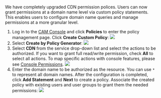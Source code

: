 We have completely upgraded CDN permission polices. Users can now grant permissions at a domain name level via custom policy statements. This enables users to configure domain name queries and manage permissions at a more granular level. 

1. Log in to the [CAM Console](https://console.cloud.tencent.com/cam/overview) and click **Policies** to enter the policy management page. Click **Create Custom Policy**:
![](https://main.qcloudimg.com/raw/b986334f0d3acde5eb9526fe01d669bb.png)
2. Select **Create by Policy Generator**:
![](https://main.qcloudimg.com/raw/55a2e3b5b0011b2a8e520df6fc37ff57.png)
3. Select **CDN** from the service drop-down list and select the actions to be authorized. If you want to grant full read/write permission, check **All** to select all actions. To map specific actions with console features, please see [Console Permissions](https://cloud.tencent.com/document/product/228/41867).
![](https://main.qcloudimg.com/raw/43b88d53d2beb2b2c167a4a732dc6ded.png)
4. Enter the domain name to be authorized as the resource. You can use `*` to represent all domain names. After the configuration is completed, click **Add Statement** and **Next** to create a policy. Associate the created policy with existing users and user groups to grant them the needed permissions:
![](https://main.qcloudimg.com/raw/54865bb0305e1f4e5ae5b662dab27cc9.png)


